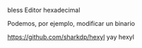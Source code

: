 bless
Editor hexadecimal

Podemos, por ejemplo, modificar un binario


https://github.com/sharkdp/hexyl
yay hexyl
